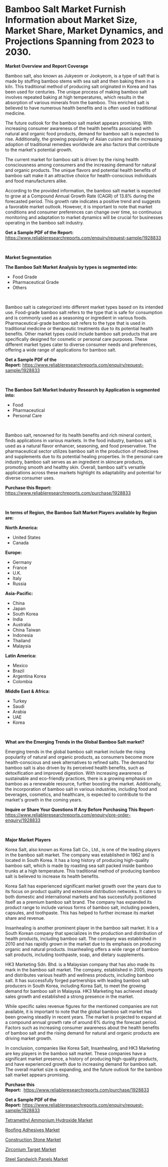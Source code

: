 <p><h1>Bamboo Salt Market Furnish Information about Market Size, Market Share, Market Dynamics, and Projections Spanning from 2023 to 2030.</h1></p><p><strong>Market Overview and Report Coverage</strong></p>
<p><p>Bamboo salt, also known as Jukyeom or Jookyeom, is a type of salt that is made by stuffing bamboo stems with sea salt and then baking them in a kiln. This traditional method of producing salt originated in Korea and has been used for centuries. The unique process of making bamboo salt involves repeated baking at high temperatures, which results in the absorption of various minerals from the bamboo. This enriched salt is believed to have numerous health benefits and is often used in traditional medicine.</p><p>The future outlook for the bamboo salt market appears promising. With increasing consumer awareness of the health benefits associated with natural and organic food products, demand for bamboo salt is expected to rise. Additionally, the growing popularity of Asian cuisine and the increasing adoption of traditional remedies worldwide are also factors that contribute to the market's potential growth.</p><p>The current market for bamboo salt is driven by the rising health consciousness among consumers and the increasing demand for natural and organic products. The unique flavors and potential health benefits of bamboo salt make it an attractive choice for health-conscious individuals and food manufacturers alike.</p><p>According to the provided information, the bamboo salt market is expected to grow at a Compound Annual Growth Rate (CAGR) of 13.8% during the forecasted period. This growth rate indicates a positive trend and suggests a favorable market outlook. However, it is important to note that market conditions and consumer preferences can change over time, so continuous monitoring and adaptation to market dynamics will be crucial for businesses operating in the bamboo salt industry.</p></p>
<p><strong>Get a Sample PDF of the Report:</strong> <a href="https://www.reliableresearchreports.com/enquiry/request-sample/1928833">https://www.reliableresearchreports.com/enquiry/request-sample/1928833</a></p>
<p>&nbsp;</p>
<p><strong>Market Segmentation</strong></p>
<p><strong>The Bamboo Salt Market Analysis by types is segmented into:</strong></p>
<p><ul><li>Food Grade</li><li>Pharmaceutical Grade</li><li>Others</li></ul></p>
<p>&nbsp;</p>
<p><p>Bamboo salt is categorized into different market types based on its intended use. Food-grade bamboo salt refers to the type that is safe for consumption and is commonly used as a seasoning or ingredient in various foods. Pharmaceutical-grade bamboo salt refers to the type that is used in traditional medicine or therapeutic treatments due to its potential health benefits. Other market types could include bamboo salt products that are specifically designed for cosmetic or personal care purposes. These different market types cater to diverse consumer needs and preferences, offering a wide range of applications for bamboo salt.</p></p>
<p><strong>Get a Sample PDF of the Report:</strong>&nbsp;<a href="https://www.reliableresearchreports.com/enquiry/request-sample/1928833">https://www.reliableresearchreports.com/enquiry/request-sample/1928833</a></p>
<p>&nbsp;</p>
<p><strong>The Bamboo Salt Market Industry Research by Application is segmented into:</strong></p>
<p><ul><li>Food</li><li>Pharmaceutical</li><li>Personal Care</li></ul></p>
<p>&nbsp;</p>
<p><p>Bamboo salt, renowned for its health benefits and rich mineral content, finds applications in various markets. In the food industry, bamboo salt is used as a natural flavor enhancer, seasoning, and food preservative. The pharmaceutical sector utilizes bamboo salt in the production of medicines and supplements due to its potential healing properties. In the personal care industry, bamboo salt serves as an ingredient in skincare products, promoting smooth and healthy skin. Overall, bamboo salt's versatile applications across these markets highlight its adaptability and potential for diverse consumer uses.</p></p>
<p><strong>Purchase this Report:</strong>&nbsp; <a href="https://www.reliableresearchreports.com/purchase/1928833">https://www.reliableresearchreports.com/purchase/1928833</a></p>
<p>&nbsp;</p>
<p><strong>In terms of Region, the Bamboo Salt Market Players available by Region are:</strong></p>
<p>
    <p> <strong> North America: </strong>
        <ul>
            <li>United States</li>
            <li>Canada</li>
        </ul>
        </p> 
    <p> <strong> Europe: </strong>
        <ul>
            <li>Germany</li>
            <li>France</li>
            <li>U.K.</li>
            <li>Italy</li>
            <li>Russia</li>
        </ul>
        </p> 
    <p> <strong> Asia-Pacific: </strong>
        <ul>
            <li>China</li>
            <li>Japan</li>
            <li>South Korea</li>
            <li>India</li>
            <li>Australia</li>
            <li>China Taiwan</li>
            <li>Indonesia</li>
            <li>Thailand</li>
            <li>Malaysia</li>
        </ul>
        </p> 
    <p> <strong> Latin America: </strong>
        <ul>
            <li>Mexico</li>
            <li>Brazil</li>
            <li>Argentina Korea</li>
            <li>Colombia</li>
        </ul>
        </p> 
    <p> <strong> Middle East & Africa: </strong>
        <ul>
            <li>Turkey</li>
            <li>Saudi</li>
            <li>Arabia</li>
            <li>UAE</li>
            <li>Korea</li>
        </ul>
    </p>
    </p>
<p>&nbsp;</p>
<p><strong>What are the Emerging Trends in the Global Bamboo Salt market?</strong></p>
<p><p>Emerging trends in the global bamboo salt market include the rising popularity of natural and organic products, as consumers become more health-conscious and seek alternatives to refined salts. The demand for bamboo salt is also driven by its perceived health benefits, such as detoxification and improved digestion. With increasing awareness of sustainable and eco-friendly practices, there is a growing emphasis on bamboo as a renewable resource, further boosting the market. Additionally, the incorporation of bamboo salt in various industries, including food and beverages, cosmetics, and healthcare, is expected to contribute to the market's growth in the coming years.</p></p>
<p><strong>Inquire or Share Your Questions If Any Before Purchasing This Report</strong>- <a href="https://www.reliableresearchreports.com/enquiry/pre-order-enquiry/1928833">https://www.reliableresearchreports.com/enquiry/pre-order-enquiry/1928833</a></p>
<p>&nbsp;</p>
<p><strong>Major Market Players</strong></p>
<p><p>Korea Salt, also known as Korea Salt Co., Ltd., is one of the leading players in the bamboo salt market. The company was established in 1962 and is located in South Korea. It has a long history of producing high-quality bamboo salt, which is made by roasting sea salt packed inside bamboo trunks at a high temperature. This traditional method of producing bamboo salt is believed to increase its health benefits.</p><p>Korea Salt has experienced significant market growth over the years due to its focus on product quality and extensive distribution networks. It caters to both domestic and international markets and has successfully positioned itself as a premium bamboo salt brand. The company has expanded its product range to include various forms of bamboo salt, including powders, capsules, and toothpaste. This has helped to further increase its market share and revenue.</p><p>Insanhealing is another prominent player in the bamboo salt market. It is a South Korean company that specializes in the production and distribution of health products, including bamboo salt. The company was established in 2010 and has rapidly grown in the market due to its emphasis on producing organic and natural products. Insanhealing offers a wide range of bamboo salt products, including toothpaste, soap, and dietary supplements.</p><p>HK3 Marketing Sdn. Bhd. is a Malaysian company that has also made its mark in the bamboo salt market. The company, established in 2005, imports and distributes various health and wellness products, including bamboo salt. It has successfully forged partnerships with leading bamboo salt producers in South Korea, including Korea Salt, to meet the growing demand for bamboo salt in Malaysia. HK3 Marketing has achieved steady sales growth and established a strong presence in the market.</p><p>While specific sales revenue figures for the mentioned companies are not available, it is important to note that the global bamboo salt market has been growing steadily in recent years. The market is projected to expand at a compound annual growth rate of around 6% during the forecast period. Factors such as increasing consumer awareness about the health benefits of bamboo salt and the rising demand for natural and organic products are driving market growth.</p><p>In conclusion, companies like Korea Salt, Insanhealing, and HK3 Marketing are key players in the bamboo salt market. These companies have a significant market presence, a history of producing high-quality products, and have experienced growth due to increasing demand for bamboo salt. The overall market size is expanding, and the future outlook for the bamboo salt market appears promising.</p></p>
<p><strong>Purchase this Report:</strong>&nbsp;&nbsp;<a href="https://www.reliableresearchreports.com/purchase/1928833">https://www.reliableresearchreports.com/purchase/1928833</a></p>
<p></p>
<p><strong>Get a Sample PDF of the Report:</strong>&nbsp;<a href="https://www.reliableresearchreports.com/enquiry/request-sample/1928833">https://www.reliableresearchreports.com/enquiry/request-sample/1928833</a></p>
<p><p><a href="https://medium.com/@lauryframi644/tetramethyl-ammonium-hydroxide-market-furnishes-information-on-market-share-market-trends-and-3f4eba0955f7">Tetramethyl Ammonium Hydroxide Market</a></p><p><a href="https://medium.com/@kelsitorphy644/roofing-adhesives-market-the-key-to-successful-business-strategy-forecast-till-2030-6125b2f34411">Roofing Adhesives Market</a></p><p><a href="https://medium.com/@briaabshire64/construction-stone-market-analysis-and-sze-forecasted-for-period-from-2023-to-2030-14c39303e94f">Construction Stone Market</a></p><p><a href="https://medium.com/@mikeflatley6362/zirconium-target-market-size-cagr-trends-2024-2030-f844e9f9f215">Zirconium Target Market</a></p><p><a href="https://medium.com/@dougschmidt645/steel-sandwich-panels-market-trends-forecast-and-competitive-analysis-to-2030-6e98130c2ff3">Steel Sandwich Panels Market</a></p></p>